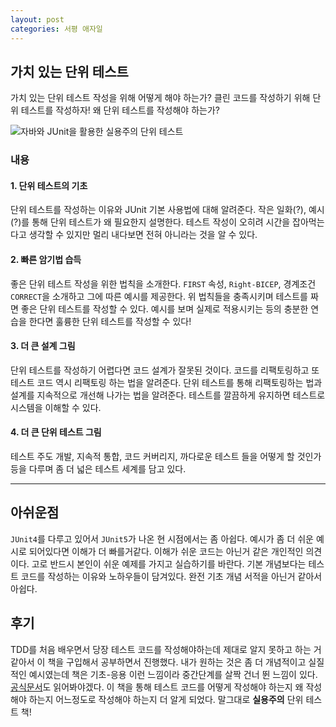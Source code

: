 ```yaml
---
layout: post
categories: 서평 애자일
---
```


## 가치 있는 단위 테스트 

가치 있는 단위 테스트 작성을 위해 어떻게 해야 하는가? 클린 코드를 작성하기 위해 단위 테스트를 작성하자! 왜 단위 테스트를 작성해야 하는가?

![자바와 JUnit을 활용한 실용주의 단위 테스트](http://image.yes24.com/goods/75189146/L)


### 내용 

#### 1. 단위 테스트의 기초

단위 테스트를 작성하는 이유와 JUnit 기본 사용법에 대해 알려준다. 작은 일화(?), 예시(?)를 통해 단위 테스트가 왜 필요한지 설명한다. 테스트 작성이 오히려 시간을 잡아먹는다고 생각할 수 있지만 멀리 내다보면 전혀 아니라는 것을 알 수 있다. 

#### 2. 빠른 암기법 습득 

좋은 단위 테스트 작성을 위한 법칙을 소개한다. `FIRST` 속성, `Right-BICEP`, 경계조건 `CORRECT`을 소개하고 그에 따른 예시를 제공한다. 위 법칙들을 충족시키며 테스트를 짜면 좋은 단위 테스트를 작성할 수 있다. 
예시를 보며 실제로 적용시키는 등의 충분한 연습을 한다면 훌륭한 단위 테스트를 작성할 수 있다!

#### 3. 더 큰 설계 그림

단위 테스트를 작성하기 어렵다면 코드 설계가 잘못된 것이다. 코드를 리팩토링하고 또 테스트 코드 역시 리팩토링 하는 법을 알려준다. 단위 테스트를 통해 리팩토링하는 법과 설계를 지속적으로 개선해 나가는 법을 알려준다. 테스트를 깔끔하게 유지하면 테스트로 시스템을 이해할 수 있다. 

#### 4. 더 큰 단위 테스트 그림

테스트 주도 개발, 지속적 통합, 코드 커버리지, 까다로운 테스트 들을 어떻게 할 것인가 등을 다루며 좀 더 넓은 테스트 세계를 담고 있다. 

<hr>

## 아쉬운점 

`JUnit4`를 다루고 있어서 `JUnit5`가 나온 현 시점에서는 좀 아쉽다. 예시가 좀 더 쉬운 예시로 되어있다면 이해가 더 빠를거같다. 이해가 쉬운 코드는 아닌거 같은 개인적인 의견이다. 고로 반드시 본인이 쉬운 예제를 가지고 실습하기를 바란다. 
기본 개념보다는 테스트 코드를 작성하는 이유와 노하우들이 담겨있다. 완전 기초 개념 서적을 아닌거 같아서 아쉽다.

## 후기 

TDD를 처음 배우면서 당장 테스트 코드를 작성해야하는데 제대로 알지 못하고 하는 거 같아서 이 책을 구입해서 공부하면서 진행했다. 내가 원하는 것은 좀 더 개념적이고 실질적인 예시였는데 책은 기초-응용 이런 느낌이라 중간단계를 살짝 건너 뛴 느낌이 있다. [공식문서](https://junit.org/junit5/docs/current/user-guide/#overview)도 읽어봐야겠다. 이 책을 통해 테스트 코드를 어떻게 작성해야 하는지 왜 작성해야 하는지 어느정도로 작성해야 하는지 더 알게 되었다. 
말그대로 **실용주의** 단위 테스트 책! 

